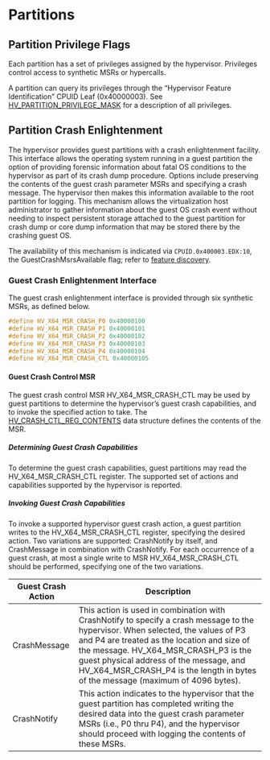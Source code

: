 # Partitions

## Partition Privilege Flags

Each partition has a set of privileges assigned by the hypervisor. Privileges control access to synthetic MSRs or hypercalls.

A partition can query its privileges through the “Hypervisor Feature Identification” CPUID Leaf (0x40000003). See [HV_PARTITION_PRIVILEGE_MASK](datatypes/HV_PARTITION_PRIVILEGE_MASK.md) for a description of all privileges.

## Partition Crash Enlightenment

The hypervisor provides guest partitions with a crash enlightenment facility. This interface allows the operating system running in a guest partition the option of providing forensic information about fatal OS conditions to the hypervisor as part of its crash dump procedure. Options include preserving the contents of the guest crash parameter MSRs and specifying a crash message. The hypervisor then makes this information available to the root partition for logging. This mechanism allows the virtualization host administrator to gather information about the guest OS crash event without needing to inspect persistent storage attached to the guest partition for crash dump or core dump information that may be stored there by the crashing guest OS.

The availability of this mechanism is indicated via `CPUID.0x400003.EDX:10`, the GuestCrashMsrsAvailable flag; refer to [feature discovery](feature-discovery.md).

### Guest Crash Enlightenment Interface

The guest crash enlightenment interface is provided through six synthetic MSRs, as defined below.

 ```c
#define HV_X64_MSR_CRASH_P0 0x40000100
#define HV_X64_MSR_CRASH_P1 0x40000101
#define HV_X64_MSR_CRASH_P2 0x40000102
#define HV_X64_MSR_CRASH_P3 0x40000103
#define HV_X64_MSR_CRASH_P4 0x40000104
#define HV_X64_MSR_CRASH_CTL 0x40000105
 ```

#### Guest Crash Control MSR

The guest crash control MSR HV_X64_MSR_CRASH_CTL may be used by guest partitions to determine the hypervisor’s guest crash capabilities, and to invoke the specified action to take. The [HV_CRASH_CTL_REG_CONTENTS](datatypes/HV_CRASH_CTL_REG_CONTENTS.md) data structure defines the contents of the MSR.

##### Determining Guest Crash Capabilities

To determine the guest crash capabilities, guest partitions may read the HV_X64_MSR_CRASH_CTL register. The supported set of actions and capabilities supported by the hypervisor is reported.

##### Invoking Guest Crash Capabilities

To invoke a supported hypervisor guest crash action, a guest partition writes to the HV_X64_MSR_CRASH_CTL register, specifying the desired action. Two variations are supported: CrashNotify by itself, and CrashMessage in combination with CrashNotify. For each occurrence of a guest crash, at most a single write to MSR HV_X64_MSR_CRASH_CTL should be performed, specifying one of the two variations.

| Guest Crash Action  | Description                                                 |
|---------------------|-------------------------------------------------------------|
| CrashMessage        | This action is used in combination with CrashNotify to specify a crash message to the hypervisor. When selected, the values of P3 and P4 are treated as the location and size of the message. HV_X64_MSR_CRASH_P3 is the guest physical address of the message, and HV_X64_MSR_CRASH_P4 is the length in bytes of the message (maximum of 4096 bytes). |
| CrashNotify         | This action indicates to the hypervisor that the guest partition has completed writing the desired data into the guest crash parameter MSRs (i.e., P0 thru P4), and the hypervisor should proceed with logging the contents of these MSRs. |